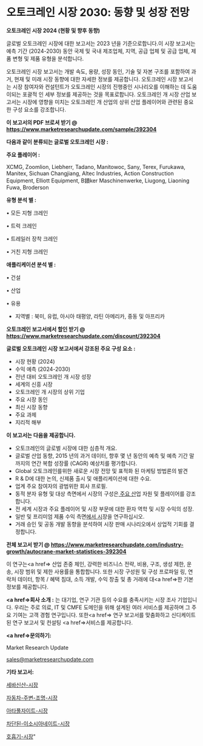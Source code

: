 # 오토크레인 시장 2030: 동향 및 성장 전망

<strong>오토크레인 시장 2024 (현황 및 향후 동향)</strong>

글로벌 오토크레인 시장에 대한 보고서는 2023 년을 기준으로합니다.이 시장 보고서는 예측 기간 (2024-2030) 동안 국제 및 국내 제조업체, 지역, 공급 업체 및 공급 업체, 제품 변형 및 제품 유형을 분석합니다.

오토크레인 시장 보고서는 개발 속도, 용량, 성장 동인, 기술 및 자본 구조를 포함하여 과거, 현재 및 미래 시장 동향에 대한 자세한 정보를 제공합니다. 오토크레인 시장 보고서는 시장 참여자와 컨설턴트가 오토크레인 시장의 진행중인 시나리오를 이해하는 데 도움이되는 포괄적 인 세부 정보를 제공하는 것을 목표로합니다. 오토크레인 개 시장 산업 보고서는 시장에 영향을 미치는 오토크레인 개 산업의 상위 산업 플레이어와 관련된 중요한 구성 요소를 강조합니다.



<strong>이 보고서의 PDF 브로셔 받기 @ <a href=https://www.marketresearchupdate.com/sample/392304>https://www.marketresearchupdate.com/sample/392304</a></strong>



<strong>다음과 같이 분류되는 글로벌 오토크레인 시장 :</strong>



<strong>주요 플레이어 :</strong>

XCMG, Zoomlion, Liebherr, Tadano, Manitowoc, Sany, Terex, Furukawa, Manitex, Sichuan Changjiang, Altec Industries, Action Construction Equipment, Elliott Equipment, B鐼ker Maschinenwerke, Liugong, Liaoning Fuwa, Broderson



<strong>유형 분석 별 :</strong>

• 모든 지형 크레인

• 트럭 크레인

• 트레일러 장착 크레인

• 거친 지형 크레인



<strong>애플리케이션 분석 별 :</strong>

• 건설

• 산업

• 유용

<ul>
  <li>지역별 : 북미, 유럽, 아시아 태평양, 라틴 아메리카, 중동 및 아프리카</li>
</ul>


<strong>오토크레인 보고서에서 할인 받기 @ <a href=https://www.marketresearchupdate.com/discount/392304>https://www.marketresearchupdate.com/discount/392304</a></strong>



<strong>글로벌 오토크레인 시장 보고서에서 강조된 주요 구성 요소 :</strong>
<ul>
  <li>시장 현황 (2024)</li>
  <li>수익 예측 (2024-2030)</li>
  <li>전년 대비 오토크레인 개 시장 성장</li>
  <li>세계의 신흥 시장</li>
  <li>오토크레인 개 시장의 상위 기업</li>
  <li>주요 시장 동인</li>
  <li>최신 시장 동향</li>
  <li>주요 과제</li>
  <li>지리적 해부</li>
</ul>


<strong>이 보고서는 다음을 제공합니다.</strong>
<ul>
  <li>오토크레인의 글로벌 시장에 대한 심층적 개요.</li>
  <li>글로벌 산업 동향, 2015 년의 과거 데이터, 향후 몇 년 동안의 예측 및 예측 기간 말까지의 연간 복합 성장률 (CAGR) 예상치를 평가합니다.</li>
  <li>Global 오토크레인를위한 새로운 시장 전망 및 표적화 된 마케팅 방법론의 발견</li>
  <li>R &amp; D에 대한 논의, 신제품 출시 및 애플리케이션에 대한 수요.</li>
  <li>업계 주요 참여자의 광범위한 회사 프로필.</li>
  <li>동적 분자 유형 및 대상 측면에서 시장의 구성은<a href=> 주요 산</a>업 자원 및 플레이어를 강조합니다.</li>
  <li>전 세계 시장과 주요 플레이어 및 시장 부문에 대한 환자 역학 및 시장 수익의 성장.</li>
  <li>일반 및 프리미엄 제품 수익 측면<a href=>에서 시</a>장을 연구하십시오.</li>
  <li>거래 승인 및 공동 개발 동향을 분석하여 시장 판매 시나리오에서 상업적 기회를 결정합니다.</li>
</ul>



<strong>전체 보고서 받기 @ <a href=https://www.marketresearchupdate.com/industry-growth/autocrane-market-statistices-392304>https://www.marketresearchupdate.com/industry-growth/autocrane-market-statistices-392304</a></strong>

이 연구는<a href=> 산업 존중</a> 체인, 강력한 비즈니스 전략, 비용, 구조, 생성 제한, 운송, 시장 범위 및 제한 사용률을 통합합니다. 또한 시장 구성원 및 구성 프로파일 링, 연락처 데이터, 항목 / 혜택 침대, 소득 개발, 수익 창출 및 총 거래에 대<a href=>한 기본 </a>정보를 제공합니다.



<strong><a href=>회사 소</a>개 :</strong>
는 대기업, 연구 기관 등의 수요를 충족시키는 시장 조사 기업입니다. 우리는 주로 의료, IT 및 CMFE 도메인을 위해 설계된 여러 서비스를 제공하며 그 주요 기여는 고객 경험 연구입니다. 또한<a href=> 연구 보</a>고서를 맞춤화하고 신디케이트 된 연구 보고서 및 컨설팅 <a href=>서비스</a>를 제공합니다.



<strong><a href=>문의하기:</a></strong>

Market Research Update

sales@marketresearchupdate.com



<strong>기타 보고서:</strong>

<a href=https://www.linkedin.com/pulse/세바신산-시장-현재-및-미래-성장-2029-analytics-alchemy-360-analysis/>세바신산-시장</a>

<a href=https://www.linkedin.com/pulse/자동차-주변-조명-시장-현재-및-미래-성장-2029-trend-tracking-tips-360-analysis-fzqxf/>자동차-주변-조명-시장</a>

<a href=https://www.linkedin.com/pulse/아타풀자이트-시장-진입-전략-및-위험-평가2029년-trendsetters-talk-360-analysis-extmf/>아타풀자이트-시장</a>

<a href=https://www.linkedin.com/pulse/차단된-이소시아네이트-시장-세분화-연구-및-목표-고객2030년-data-dive-diaries-24-analysis-rvkcf/>차단된-이소시아네이트-시장</a>

<a href=https://www.linkedin.com/pulse/호흡기-시장-동향-및-성장-전망-data-dive-diaries-24-analysis-fwlef/>호흡기-시장</a>"
